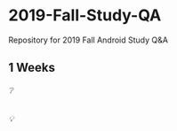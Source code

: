 # 2019-Fall-Study-QA
Repository for 2019 Fall Android Study Q&A


## 1 Weeks
###### :grey_question:

###### :bulb:
